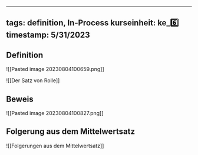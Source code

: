 

---
tags: definition, In-Process
kurseinheit: ke_6️⃣
timestamp: 5/31/2023
---

## Definition
![[Pasted image 20230804100659.png]]

![[Der Satz von Rolle]]

## Beweis
![[Pasted image 20230804100827.png]]

## Folgerung aus dem Mittelwertsatz
![[Folgerungen aus dem Mittelwertsatz]]
